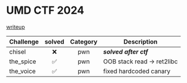 # UMD CTF 2024

[writeup](https://hyggehalcyon.gitbook.io/page/ctfs/2024/umd-ctf)

| Challenge | solved | Category | Description | 
| --- | :---: | :---: | --- |
| chisel | ❌ | pwn |  _**solved after ctf**_ |
| the_spice | ✅ | pwn | OOB stack read -> ret2libc |
| the_voice | ✅ | pwn | fixed hardcoded canary |